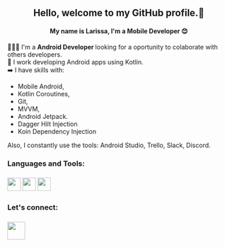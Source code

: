 <h2 align="center">Hello, welcome to my GitHub profile.👋</h1>
<h4 align="center">My name is Larissa, I'm a Mobile Developer 😊</h3
<!--
**larissacarletti/larissacarletti** is a ✨ _special_ ✨ repository because its `README.md` (this file) appears on your GitHub profile.

  
👩🏻‍💻 I'm  a <b> Android Developer </b> looking for a oportunity to colaborate with others developers. <br/>
💭 I work developing Android apps using Kotlin. <br />
➡️ I have skills with:
  - Mobile Android, 
  - Kotlin Coroutines,
  - Git,
  - MVVM, 
  - Android Jetpack.
  - Dagger Hilt Injection 
  - Koin Dependency Injection <br />
  
  
  Also, I constantly use the tools: Android Studio, Trello, Slack, Discord.
  
  <h3> Languages and Tools:<h3/>
    <img src="https://cdn.jsdelivr.net/gh/devicons/devicon/icons/git/git-original.svg" width="30" height="30"/>
    <img src="https://cdn.jsdelivr.net/gh/devicons/devicon/icons/kotlin/kotlin-original.svg" width="30" height="30" />
    <img src="https://cdn.jsdelivr.net/gh/devicons/devicon/icons/android/android-original.svg" width="30" height="30" />
    
  <h3> Let's connect: <h3/>
    <a href="https://www.linkedin.com/in/larissacarletti/"><img src="https://cdn.jsdelivr.net/gh/devicons/devicon/icons/linkedin/linkedin-original.svg" width="40" height="40"/></a>
 
          
          
